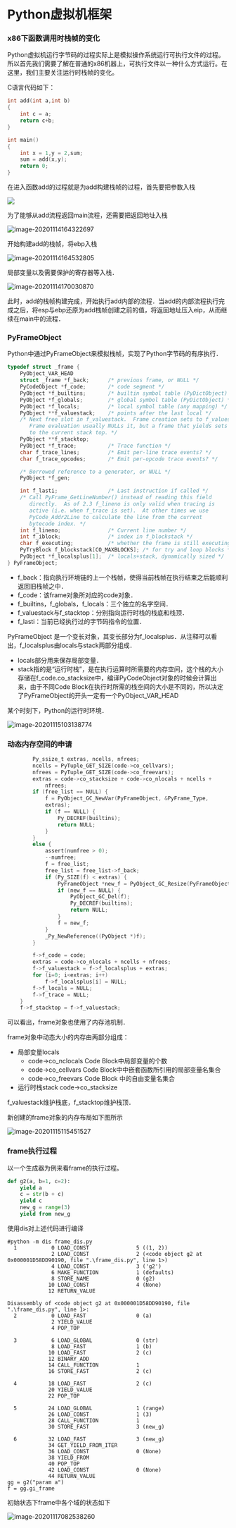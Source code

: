 # Python虚拟机框架

### x86下函数调用时栈帧的变化

Python虚拟机运行字节码的过程实际上是模拟操作系统运行可执行文件的过程。所以首先我们需要了解在普通的x86机器上，可执行文件以一种什么方式运行。在这里，我们主要关注运行时栈帧的变化。

C语言代码如下：

```C
int add(int a,int b)
{
    int c = a;
    return c+b;
}

int main()
{
	int x = 1,y = 2,sum;
	sum = add(x,y);
	return 0;
}
```

在进入函数add的过程就是为add构建栈帧的过程，首先要把参数入栈

![](Python虚拟机框架.assets/image-20201114162915393.png)

为了能够从add流程返回main流程，还需要把返回地址入栈

![image-20201114164322697](Python虚拟机框架.assets/image-20201114164322697.png)

开始构建add的栈帧，将ebp入栈

![image-20201114164532805](Python虚拟机框架.assets/image-20201114164532805.png)

局部变量以及需要保护的寄存器等入栈．

![image-20201114170030870](Python虚拟机框架.assets/image-20201114170030870.png)

此时，add的栈帧构建完成，开始执行add内部的流程．当add的内部流程执行完成之后，将esp与ebp还原为add栈帧创建之前的值，将返回地址压入eip，从而继续在main中的流程．

### PyFrameObject

Python中通过PyFrameObject来模拟栈帧，实现了Python字节码的有序执行．

```c
typedef struct _frame {
    PyObject_VAR_HEAD
    struct _frame *f_back;      /* previous frame, or NULL */
    PyCodeObject *f_code;       /* code segment */
    PyObject *f_builtins;       /* builtin symbol table (PyDictObject) */
    PyObject *f_globals;        /* global symbol table (PyDictObject) */
    PyObject *f_locals;         /* local symbol table (any mapping) */
    PyObject **f_valuestack;    /* points after the last local */
    /* Next free slot in f_valuestack.  Frame creation sets to f_valuestack.
       Frame evaluation usually NULLs it, but a frame that yields sets it
       to the current stack top. */
    PyObject **f_stacktop;
    PyObject *f_trace;          /* Trace function */
    char f_trace_lines;         /* Emit per-line trace events? */
    char f_trace_opcodes;       /* Emit per-opcode trace events? */

    /* Borrowed reference to a generator, or NULL */
    PyObject *f_gen;

    int f_lasti;                /* Last instruction if called */
    /* Call PyFrame_GetLineNumber() instead of reading this field
       directly.  As of 2.3 f_lineno is only valid when tracing is
       active (i.e. when f_trace is set).  At other times we use
       PyCode_Addr2Line to calculate the line from the current
       bytecode index. */
    int f_lineno;               /* Current line number */
    int f_iblock;               /* index in f_blockstack */
    char f_executing;           /* whether the frame is still executing */
    PyTryBlock f_blockstack[CO_MAXBLOCKS]; /* for try and loop blocks */
    PyObject *f_localsplus[1];  /* locals+stack, dynamically sized */
} PyFrameObject;
```

+ f_back：指向执行环境链的上一个栈帧，使得当前栈帧在执行结束之后能顺利返回旧栈帧之中．
+ f_code：该frame对象所对应的code对象．
+ f_builtins，f_globals，f_locals：三个独立的名字空间．
+ f_valuestack与f_stacktop：分别指向运行时栈的栈底和栈顶．
+ f_lasti：当前已经执行过的字节码指令的位置．

PyFrameObject 是一个变长对象，其变长部分为f_localsplus．从注释可以看出，f_localsplus由locals与stack两部分组成．

+ locals部分用来保存局部变量．
+ stack指的是“运行时栈”，是在执行运算时所需要的内存空间，这个栈的大小存储在f_code.co_stacksize中，编译PyCodeObject对象的时候会计算出来，由于不同Code Block在执行时所需的栈空间的大小是不同的，所以决定了PyFrameObject的开头一定有一个PyObject_VAR_HEAD

某个时刻下，Python的运行时环境．

![image-20201115103138774](Python虚拟机框架.assets/image-20201115103138774.png)

### 动态内存空间的申请

```C
        Py_ssize_t extras, ncells, nfrees;
        ncells = PyTuple_GET_SIZE(code->co_cellvars);
        nfrees = PyTuple_GET_SIZE(code->co_freevars);
        extras = code->co_stacksize + code->co_nlocals + ncells +
            nfrees;
        if (free_list == NULL) {
            f = PyObject_GC_NewVar(PyFrameObject, &PyFrame_Type,
            extras);
            if (f == NULL) {
                Py_DECREF(builtins);
                return NULL;
            }
        }
        else {
            assert(numfree > 0);
            --numfree;
            f = free_list;
            free_list = free_list->f_back;
            if (Py_SIZE(f) < extras) {
                PyFrameObject *new_f = PyObject_GC_Resize(PyFrameObject, f, extras);
                if (new_f == NULL) {
                    PyObject_GC_Del(f);
                    Py_DECREF(builtins);
                    return NULL;
                }
                f = new_f;
            }
            _Py_NewReference((PyObject *)f);
        }

        f->f_code = code;
        extras = code->co_nlocals + ncells + nfrees;
        f->f_valuestack = f->f_localsplus + extras;
        for (i=0; i<extras; i++)
            f->f_localsplus[i] = NULL;
        f->f_locals = NULL;
        f->f_trace = NULL;
    }
    f->f_stacktop = f->f_valuestack;
```

可以看出，frame对象也使用了内存池机制．

frame对象中动态大小的内存由两部分组成：

+ 局部变量locals
  + code->co_nclocals Code Block中局部变量的个数
  + code->co_cellvars Code Block中中嵌套函数所引用的局部变量名集合
  + code->co_freevars Code Block 中的自由变量名集合
+ 运行时栈stack code->co_stacksize

f_valuestack维护栈底，f_stacktop维护栈顶．

新创建的frame对象的内存布局如下图所示

![image-20201115115451527](Python虚拟机框架.assets/image-20201115115451527.png)

### frame执行过程

以一个生成器为例来看frame的执行过程。

```python
def g2(a, b=1, c=2):
    yield a
    c = str(b + c)
    yield c
    new_g = range(3)
    yield from new_g
```

使用dis对上述代码进行编译

```Pyhton
#python -m dis frame_dis.py
  1           0 LOAD_CONST               5 ((1, 2))
              2 LOAD_CONST               2 (<code object g2 at 0x000001D58DD90190, file ".\frame_dis.py", line 1>)
              4 LOAD_CONST               3 ('g2')
              6 MAKE_FUNCTION            1 (defaults)
              8 STORE_NAME               0 (g2)
             10 LOAD_CONST               4 (None)
             12 RETURN_VALUE

Disassembly of <code object g2 at 0x000001D58DD90190, file ".\frame_dis.py", line 1>:
  2           0 LOAD_FAST                0 (a)
              2 YIELD_VALUE
              4 POP_TOP

  3           6 LOAD_GLOBAL              0 (str)
              8 LOAD_FAST                1 (b)
             10 LOAD_FAST                2 (c)
             12 BINARY_ADD
             14 CALL_FUNCTION            1
             16 STORE_FAST               2 (c)

  4          18 LOAD_FAST                2 (c)
             20 YIELD_VALUE
             22 POP_TOP

  5          24 LOAD_GLOBAL              1 (range)
             26 LOAD_CONST               1 (3)
             28 CALL_FUNCTION            1
             30 STORE_FAST               3 (new_g)

  6          32 LOAD_FAST                3 (new_g)
             34 GET_YIELD_FROM_ITER
             36 LOAD_CONST               0 (None)
             38 YIELD_FROM
             40 POP_TOP
             42 LOAD_CONST               0 (None)
             44 RETURN_VALUE
gg = g2("param a")
f = gg.gi_frame
```

初始状态下frame中各个域的状态如下

![image-20201117082538260](Python虚拟机框架.assets/image-20201117082538260.png)